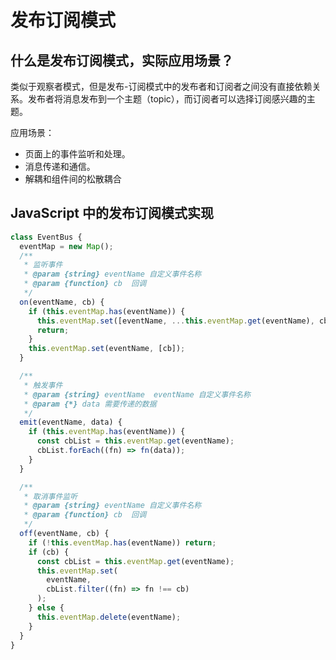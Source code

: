 # 发布订阅模式

## 什么是发布订阅模式，实际应用场景？

类似于观察者模式，但是发布-订阅模式中的发布者和订阅者之间没有直接依赖关系。发布者将消息发布到一个主题（topic），而订阅者可以选择订阅感兴趣的主题。

应用场景：

- 页面上的事件监听和处理。
- 消息传递和通信。
- 解耦和组件间的松散耦合

## JavaScript 中的发布订阅模式实现

```js
class EventBus {
  eventMap = new Map();
  /**
   * 监听事件
   * @param {string} eventName 自定义事件名称
   * @param {function} cb  回调
   */
  on(eventName, cb) {
    if (this.eventMap.has(eventName)) {
      this.eventMap.set([eventName, ...this.eventMap.get(eventName), cb]);
      return;
    }
    this.eventMap.set(eventName, [cb]);
  }

  /**
   * 触发事件
   * @param {string} eventName  eventName 自定义事件名称
   * @param {*} data 需要传递的数据
   */
  emit(eventName, data) {
    if (this.eventMap.has(eventName)) {
      const cbList = this.eventMap.get(eventName);
      cbList.forEach((fn) => fn(data));
    }
  }

  /**
   * 取消事件监听
   * @param {string} eventName 自定义事件名称
   * @param {function} cb  回调
   */
  off(eventName, cb) {
    if (!this.eventMap.has(eventName)) return;
    if (cb) {
      const cbList = this.eventMap.get(eventName);
      this.eventMap.set(
        eventName,
        cbList.filter((fn) => fn !== cb)
      );
    } else {
      this.eventMap.delete(eventName);
    }
  }
}
```
